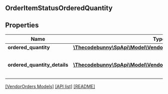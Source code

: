 ## OrderItemStatusOrderedQuantity

## Properties

Name | Type | Description | Notes
------------ | ------------- | ------------- | -------------
**ordered_quantity** | [**\Thecodebunny\SpApi\Model\VendorOrders\ItemQuantity**](ItemQuantity.md) |  | [optional]
**ordered_quantity_details** | [**\Thecodebunny\SpApi\Model\VendorOrders\OrderedQuantityDetails[]**](OrderedQuantityDetails.md) | Details of item quantity ordered. | [optional]

[[VendorOrders Models]](../) [[API list]](../../Api) [[README]](../../../README.md)
